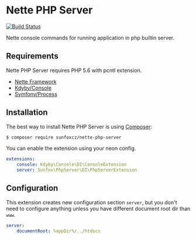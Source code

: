Nette PHP Server
================

[![Build Status](https://travis-ci.org/sunfoxcz/nette-php-server.svg?branch=master)](https://travis-ci.org/sunfoxcz/nette-php-server)

Nette console commands for running application in php builtin server.

Requirements
------------

Nette PHP Server requires PHP 5.6 with pcntl extension.

 * [Nette Framework](https://github.com/nette/nette)
 * [Kdyby/Console](https://github.com/kdyby/console)
 * [Symfony/Process](https://github.com/symfony/process)

Installation
------------

The best way to install Nette PHP Server is using [Composer](https://getcomposer.org):

```sh
$ composer require sunfoxcz/nette-php-server
```

You can enable the extension using your neon config.

```yml
extensions:
    console: Kdyby\Console\DI\ConsoleExtension
    server: Sunfox\PhpServer\DI\PhpServerExtension
```

Configuration
-------------

This extension creates new configuration section `server`, but you don't need to configure
anything unless you have different document root dir than `www`.

```yml
server:
    documentRoot: %appDir%/../htdocs
```
